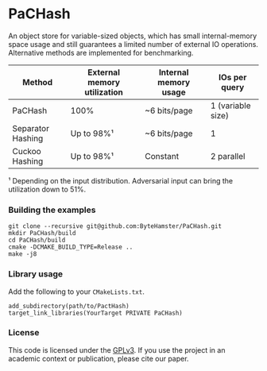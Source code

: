 # PaCHash

An object store for variable-sized objects, which has small internal-memory space usage
and still guarantees a limited number of external IO operations.
Alternative methods are implemented for benchmarking.

| Method            | External memory utilization | Internal memory usage | IOs per query     |
|-------------------|-----------------------------|-----------------------|-------------------|
| PaCHash           | 100%                        | ~6 bits/page          | 1 (variable size) |
| Separator Hashing | Up to 98%¹                  | ~6 bits/page          | 1                 |
| Cuckoo Hashing    | Up to 98%¹                  | Constant              | 2 parallel        |

¹ Depending on the input distribution. Adversarial input can bring the utilization down to 51%.

### Building the examples

```
git clone --recursive git@github.com:ByteHamster/PaCHash.git
mkdir PaCHash/build
cd PaCHash/build
cmake -DCMAKE_BUILD_TYPE=Release ..
make -j8
```

### Library usage

Add the following to your `CMakeLists.txt`.

```
add_subdirectory(path/to/PactHash)
target_link_libraries(YourTarget PRIVATE PaCHash)
```

### License

This code is licensed under the [GPLv3](/LICENSE).
If you use the project in an academic context or publication, please cite our paper.
